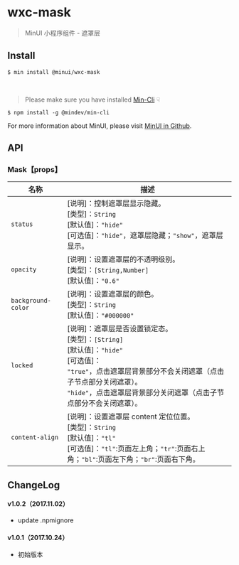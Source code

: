 # wxc-mask

> MinUI 小程序组件 - 遮罩层

## Install

``` bash
$ min install @minui/wxc-mask
```

<br/>

> Please make sure you have installed [Min-Cli](https://github.com/meili/min-cli) ☟

```
$ npm install -g @mindev/min-cli
```

For more information about MinUI, please visit [MinUI in Github](https://github.com/meili/minui).

## API

### Mask【props】
| 名称                  | 描述                         |
|----------------------|------------------------------|
|`status`              | [说明]：控制遮罩层显示隐藏。<br>[类型]：`String`<br>[默认值]：`"hide"` <br>[可选值]：`"hide"`，遮罩层隐藏；`"show"`，遮罩层显示。<br>|
|`opacity`             | [说明]：设置遮罩层的不透明级别。<br>[类型]：`[String,Number]`<br>[默认值]：`"0.6"` <br>   |
|`background-color`    | [说明]：设置遮罩层的颜色。<br>[类型]：`String`<br>[默认值]：`"#000000"` <br>     |
|`locked`              | [说明]：遮罩层是否设置锁定态。<br>[类型]：`[String]`<br>[默认值]：`"hide"` <br>[可选值]：<br>`"true"`，点击遮罩层背景部分不会关闭遮罩（点击子节点部分关闭遮罩）。<br>`"hide"`，点击遮罩层背景部分关闭遮罩（点击子节点部分不会关闭遮罩）。<br>      |
|`content-align`       | [说明]：设置遮罩层 content 定位位置。<br>[类型]：`String`<br>[默认值]：`"tl"` <br>[可选值]：`"tl"`:页面左上角；`"tr"`:页面右上角；`"bl"`:页面左下角；`"br"`:页面右下角。 <br>  |

##  ChangeLog

#### v1.0.2（2017.11.02）

- update .npmignore

#### v1.0.1（2017.10.24）

- 初始版本
